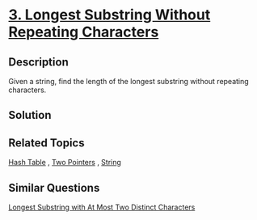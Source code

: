 # [3. Longest Substring Without Repeating Characters](https://leetcode.com/problems/longest-substring-without-repeating-characters)

## Description

Given a string, find the length of the longest substring without repeating characters.

## Solution



## Related Topics

[Hash Table](https://leetcode.com/tag/hash-table/) , [Two Pointers](https://leetcode.com/tag/two-pointers/) , [String](https://leetcode.com/tag/string/) 

## Similar Questions

[Longest Substring with At Most Two Distinct Characters](https://leetcode.com/problems/longest-substring-with-at-most-two-distinct-characters/)
